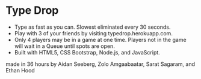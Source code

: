 # Type Drop
- Type as fast as you can. Slowest eliminated every 30 seconds.
- Play with 3 of your friends by visiting typedrop.herokuapp.com.
- Only 4 players may be in a game at one time. Players not in the game will wait in a Queue until spots are open.
- Built with HTML5, CSS Bootstrap, Node.js, and JavaScript.

made in 36 hours by Aidan Seeberg, Zolo Amgaabaatar, Sarat Sagaram, and Ethan Hood
